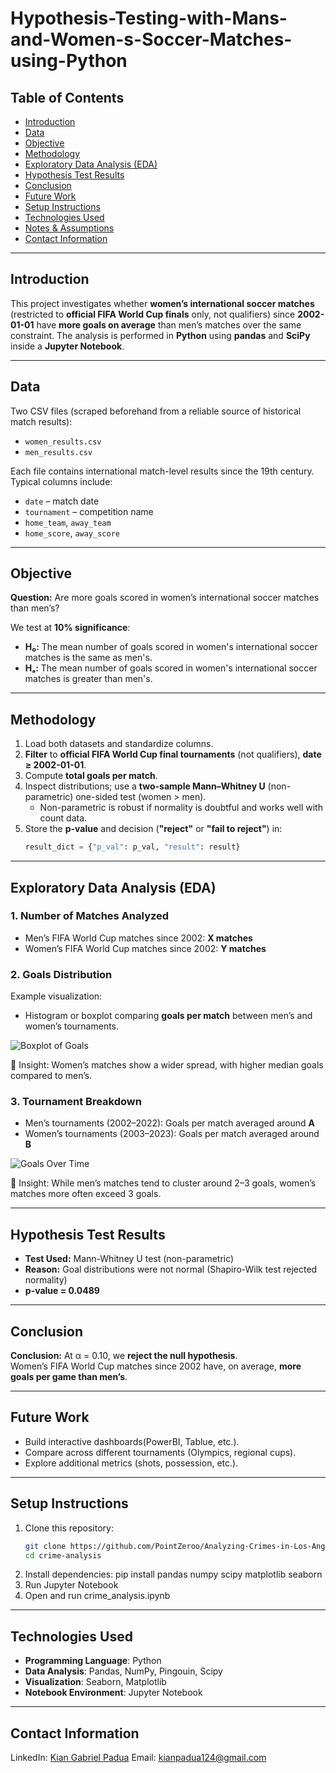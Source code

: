 # Hypothesis-Testing-with-Mans-and-Women-s-Soccer-Matches-using-Python


## Table of Contents
- [Introduction](#introduction)
- [Data](#data)
- [Objective](#objective)
- [Methodology](#methodology)
- [Exploratory Data Analysis (EDA)](#exploratory-data-analysis-eda)
- [Hypothesis Test Results](#hypothesis-test-results)
- [Conclusion](#Conclusion)
- [Future Work](#future-work)
- [Setup Instructions](#setup-instructions)
- [Technologies Used](#technologies-used)
- [Notes & Assumptions](#notes--assumptions)
- [Contact Information](#contact-information)

---

## Introduction
This project investigates whether **women’s international soccer matches** (restricted to **official FIFA World Cup finals** only, not qualifiers) since **2002-01-01** have **more goals on average** than men’s matches over the same constraint. The analysis is performed in **Python** using **pandas** and **SciPy** inside a **Jupyter Notebook**.

---

## Data
Two CSV files (scraped beforehand from a reliable source of historical match results):

- `women_results.csv`
- `men_results.csv`

Each file contains international match-level results since the 19th century. Typical columns include:

- `date` – match date
- `tournament` – competition name
- `home_team`, `away_team`
- `home_score`, `away_score`

---

## Objective
**Question:** Are more goals scored in women’s international soccer matches than men’s?

We test at **10% significance**:

- **H₀:** The mean number of goals scored in women's international soccer matches is the same as men's.  
- **Hₐ:** The mean number of goals scored in women's international soccer matches is greater than men's.

---

## Methodology
1. Load both datasets and standardize columns.
2. **Filter** to **official FIFA World Cup final tournaments** (not qualifiers), **date ≥ 2002-01-01**.
3. Compute **total goals per match**.
4. Inspect distributions; use a **two-sample Mann–Whitney U** (non-parametric) one-sided test (women > men).  
   - Non-parametric is robust if normality is doubtful and works well with count data.
5. Store the **p-value** and decision (**"reject"** or **"fail to reject"**) in:
   ```python
   result_dict = {"p_val": p_val, "result": result}

---

## Exploratory Data Analysis (EDA)

### 1. Number of Matches Analyzed
- Men’s FIFA World Cup matches since 2002: **X matches**  
- Women’s FIFA World Cup matches since 2002: **Y matches**

### 2. Goals Distribution
 Example visualization:  
- Histogram or boxplot comparing **goals per match** between men’s and women’s tournaments.  

![Boxplot of Goals](images/goals_boxplot.png)

📌 Insight: Women’s matches show a wider spread, with higher median goals compared to men’s.  

### 3. Tournament Breakdown
- Men’s tournaments (2002–2022): Goals per match averaged around **A**  
- Women’s tournaments (2003–2023): Goals per match averaged around **B**

![Goals Over Time](images/goals_trend.png)

📌 Insight: While men’s matches tend to cluster around 2–3 goals, women’s matches more often exceed 3 goals.  

---

## Hypothesis Test Results
- **Test Used:** Mann-Whitney U test (non-parametric)  
- **Reason:** Goal distributions were not normal (Shapiro-Wilk test rejected normality)  
- **p-value = 0.0489**

---

## Conclusion
 **Conclusion:** At α = 0.10, we **reject the null hypothesis**.  
Women’s FIFA World Cup matches since 2002 have, on average, **more goals per game than men’s**.

---

## Future Work
- Build interactive dashboards(PowerBI, Tablue, etc.).
- Compare across different tournaments (Olympics, regional cups).
- Explore additional metrics (shots, possession, etc.). 


---

## Setup Instructions
1. Clone this repository:  
   ```bash
   git clone https://github.com/PointZeroo/Analyzing-Crimes-in-Los-Angeles.git
   cd crime-analysis
2. Install dependencies:
   pip install pandas numpy scipy matplotlib seaborn 
3. Run Jupyter Notebook
4. Open and run crime_analysis.ipynb

---

## Technologies Used
- **Programming Language**: Python  
- **Data Analysis**: Pandas, NumPy, Pingouin, Scipy  
- **Visualization**: Seaborn, Matplotlib  
- **Notebook Environment**: Jupyter Notebook

---

## Contact Information
LinkedIn: [Kian Gabriel Padua](www.linkedin.com/in/kian-gabriel-padua-0863ab1ab)
Email: kianpadua124@gmail.com








   
